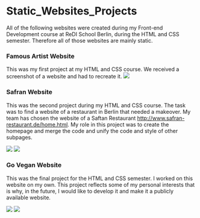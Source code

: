 # Static_Websites_Projects
All of the following websites were created during my Front-end Development course at ReDI School Berlin, during the HTML and CSS semester. Therefore all of those websites are mainly static. 

### Famous Artist Website
This was my first project at my HTML and CSS course. We received a screenshot of a website and had to recreate it. 
![](MyWebsitesScreenShots/FamousArtistWebsite.png)

### Safran Website
This was the second project during my HTML and CSS course. The task was to find a website of a restaurant in Berlin that needed a makeover. My team has chosen the website of a Saftan Restaurant http://www.safran-restaurant.de/home.html. My role in this project was to create the homepage and merge the code and unify the code and style of other subpages. 

![](MyWebsitesScreenShots/SafranWebsiteDesktop.png)
![](MyWebsitesScreenShots/SafranWebsiteMobile.png)

### Go Vegan Website
This was the final project for the HTML and CSS semester. I worked on this website on my own. This project reflects some of my personal interests that is why, in the future, I would like to develop it and make it a publicly available website.

![](MyWebsitesScreenShots/GoVeganWebsiteDesktop.png)
![](MyWebsitesScreenShots/GoVeganWebsiteMobile.png)